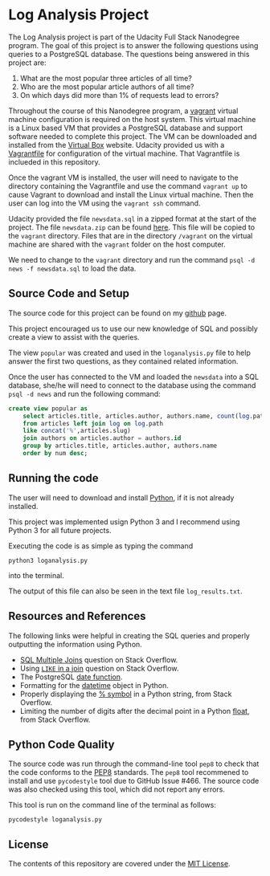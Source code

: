 # Log Analysis Project

The Log Analysis project is part of the Udacity Full Stack Nanodegree program. The goal of this project is to answer the following questions using queries to a PostgreSQL database. The questions being answered in this project are:

1. What are the most popular three articles of all time?
2. Who are the most popular article authors of all time?
3. On which days did more than 1% of requests lead to errors?

Throughout the course of this Nanodegree program, a [vagrant](https://www.vagrantup.com/) virtual machine configuration is required on the host system. This virtual machine is a Linux based VM that provides a PostgreSQL database and support software needed to complete this project. The VM can be downloaded and installed from the [Virtual Box](https://www.virtualbox.org/wiki/Download_Old_Builds_5_1) website. Udacity provided us with a [Vagrantfile](https://github.com/udacity/fullstack-nanodegree-vm/blob/master/vagrant/Vagrantfile) for configuration of the virtual machine. That Vagrantfile is inclueded in this repository.

Once the vagrant VM is installed, the user will need to navigate to the directory containing the Vagrantfile and use the command `vagrant up` to cause Vagrant to download and install the Linux virtual machine.
Then the user can log into the VM using the `vagrant ssh` command.

Udacity provided the file `newsdata.sql` in a zipped format at the start of the project. The file `newsdata.zip` can be found [here](https://d17h27t6h515a5.cloudfront.net/topher/2016/August/57b5f748_newsdata/newsdata.zip).
This file will be copied to the `vagrant` directory. Files that are in the directory `/vagrant` on the virtual machine are shared with the `vagrant` folder on the host computer.

We need to change to the `vagrant` directory and run the command `psql -d news -f newsdata.sql` to load the data.

## Source Code and Setup

The source code for this project can be found on my [github](https://github.com/sjcorreia/log-analysis) page.

This project encouraged us to use our new knowledge of SQL and possibly create a view to assist with the queries.

The view `popular` was created and used in the `loganalysis.py` file to help answer the first two questions, as they contained related information.

Once the user has connected to the VM and loaded the `newsdata` into a SQL database, she/he will need to connect to the database using the command `psql -d news` and run the following command:

```sql
create view popular as
	select articles.title, articles.author, authors.name, count(log.path) as num
	from articles left join log on log.path
	like concat('%',articles.slug)
	join authors on articles.author = authors.id
	group by articles.title, articles.author, authors.name
	order by num desc;
```

## Running the code

The user will need to download and install [Python](https://www.python.org/downloads/), if it is not already installed.

This project was implemented usign Python 3 and I recommend using Python 3 for all future projects.

Executing the code is as simple as typing the command

	python3 loganalysis.py

into the terminal.

The output of this file can also be seen in the text file `log_results.txt`.

## Resources and References

The following links were helpful in creating the SQL queries and properly outputting the information using Python.

* [SQL Multiple Joins](https://stackoverflow.com/questions/8974328/mysql-multiple-joins-in-one-query) question on Stack Overflow.
* Using [`LIKE` in a join](https://stackoverflow.com/questions/1386166/how-to-use-a-like-with-a-join-in-sql) question on Stack Overflow.
* The PostgreSQL [date function](https://www.postgresql.org/docs/9.0/static/functions-datetime.html).
* Formatting for the [datetime](https://docs.python.org/2/library/datetime.html#strftime-and-strptime-behavior) object in Python.
* Properly displaying the [% symbol](https://stackoverflow.com/questions/10678229/how-can-i-selectively-escape-percent-in-python-strings) in a Python string, from Stack Overflow.
* Limiting the number of digits after the decimal point in a Python [float](https://stackoverflow.com/questions/455612/limiting-floats-to-two-decimal-points), from Stack Overflow.

## Python Code Quality

The source code was run through the command-line tool `pep8` to check that the code conforms to the [PEP8](https://www.python.org/dev/peps/pep-0008/) standards. The `pep8` tool recommened to install and use `pycodestyle` tool due to GitHub Issue #466. The source code was also checked using this tool, which did not report any errors.

This tool is run on the command line of the terminal as follows:

	pycodestyle loganalysis.py


## License

The contents of this repository are covered under the [MIT License](LICENSE).
